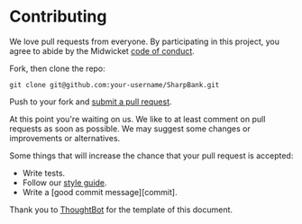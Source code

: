 # Contributing

We love pull requests from everyone. By participating in this project, you
agree to abide by the Midwicket [code of conduct].

[code of conduct]: /CODE_OF_CONDUCT.md

Fork, then clone the repo:

    git clone git@github.com:your-username/SharpBank.git

Push to your fork and [submit a pull request][pr].

[pr]: https://github.com/midwicket/SharpBank/compare/

At this point you're waiting on us. We like to at least comment on pull requests
as soon as possible. We may suggest
some changes or improvements or alternatives.

Some things that will increase the chance that your pull request is accepted:

* Write tests.
* Follow our [style guide][style].
* Write a [good commit message][commit].

[style]:
[commit]: 

Thank you to [ThoughtBot] for the template of this document.

[ThoughtBot]: https://github.com/thoughtbot/factory_bot_rails/blob/master/CONTRIBUTING.md
